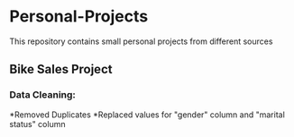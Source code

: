 # Personal-Projects
This repository contains small personal projects from different sources

## Bike Sales Project
### Data Cleaning:
*Removed Duplicates
*Replaced values for "gender" column and "marital status" column
